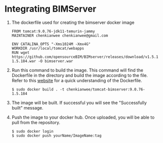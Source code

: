# Integrating BIMServer
1. The dockerfile used for creating the bimserver docker image
    ```
    FROM tomcat:9.0.76-jdk11-temurin-jammy
    MAINTAINER chenkianwee chenkianwee@gmail.com

    ENV CATALINA_OPTS "-Xms1024M -Xmx4G"
    WORKDIR /usr/local/tomcat/webapps
    RUN wget https://github.com/opensourceBIM/BIMserver/releases/download/v1.5.184/bimserverwar-1.5.184.war -O bimserver.war
    ```
2. Run this command to build the image. This command will find the Dockerfile in the directory and build the image according to the file. Refer to this [website](https://thenewstack.io/docker-basics-how-to-use-dockerfiles/) for a quick understanding  of the Dockerfile.
    ```
    $ sudo docker build . -t chenkianwee/tomcat-bimserver:9.0.76-1.5.184
    ```
3. The image will be built. If successful you will see the "Successfully built" message.

4. Push the image to your docker hub. Once uploaded, you will be able to pull from the repository.
    ```
    $ sudo docker login
    $ sudo docker push yourName/ImageName:tag
    ```
    